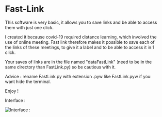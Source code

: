 # Fast-Link

This software is very basic, it allows you to save links and be able to access them with just one click.

I created it because covid-19 required distance learning, which involved the use of online meeting. Fast link therefore makes it possible to save each of the links of these meetings, to give it a label and to be able to access it in 1 click.

Your saves of links are in the file named "dataFastLink" (need to be in the same directory than FastLink.py) so be cautious with it.

Advice : rename FastLink.py with extension .pyw like FastLink.pyw if you want hide the terminal.

Enjoy !




Interface :

![Interface : ](https://user-images.githubusercontent.com/61197119/113416265-3f020400-93c1-11eb-95e7-477a4a9fafeb.png)
